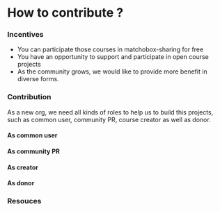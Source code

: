 # How to contribute ?

### Incentives
* You can participate those courses in matchobox-sharing for free
* You have an opportunity to support and participate in open course projects
* As the community grows, we would like to provide more benefit in diverse forms.

### Contribution
As a new org, we need all kinds of roles to help us to build this projects, such as common user, community PR, course creator as well as donor.

#### As common user 

#### As community PR 

#### As creator 

#### As donor

### Resouces

